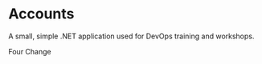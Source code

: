 Accounts
========

A small, simple .NET application used for DevOps training and workshops.

Four Change
